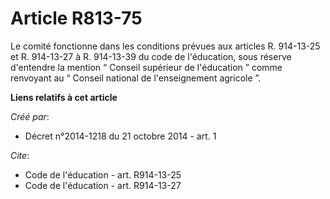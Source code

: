 # Article R813-75

Le comité fonctionne dans les conditions prévues aux articles R. 914-13-25 et R. 914-13-27 à R. 914-13-39 du code de
l'éducation, sous réserve d'entendre la mention “ Conseil supérieur de l'éducation ” comme renvoyant au “ Conseil national de
l'enseignement agricole ”.

**Liens relatifs à cet article**

_Créé par_:

  - Décret n°2014-1218 du 21 octobre 2014 - art. 1

_Cite_:

  - Code de l'éducation - art. R914-13-25
  - Code de l'éducation - art. R914-13-27

